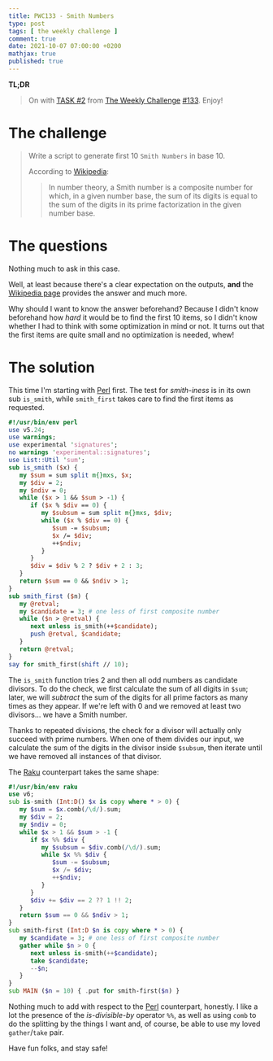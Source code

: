 ```yaml
---
title: PWC133 - Smith Numbers
type: post
tags: [ the weekly challenge ]
comment: true
date: 2021-10-07 07:00:00 +0200
mathjax: true
published: true
---
```


**TL;DR**

> On with [TASK #2][] from [The Weekly Challenge][] [#133][].
> Enjoy!

# The challenge

> Write a script to generate first 10 `Smith Numbers` in base 10.
>
> According to [Wikipedia][]:
>
>> In number theory, a Smith number is a composite number for which,
>> in a given number base, the sum of its digits is equal to the sum
>> of the digits in its prime factorization in the given number base.

# The questions

Nothing much to ask in this case.

Well, at least because there's a clear expectation on the outputs,
**and** the [Wikipedia page][Wikipedia] provides the answer and much
more.

Why should I want to know the answer beforehand? Because I didn't know
beforehand how *hard* it would be to find the first 10 items, so I
didn't know whether I had to think with some optimization in mind or
not. It turns out that the first items are quite small and no
optimization is needed, whew!


# The solution

This time I'm starting with [Perl][] first. The test for *smith-iness*
is in its own sub `is_smith`, while `smith_first` takes care to find the
first items as requested.

```perl
#!/usr/bin/env perl
use v5.24;
use warnings;
use experimental 'signatures';
no warnings 'experimental::signatures';
use List::Util 'sum';
sub is_smith ($x) {
   my $sum = sum split m{}mxs, $x;
   my $div = 2;
   my $ndiv = 0;
   while ($x > 1 && $sum > -1) {
      if ($x % $div == 0) {
         my $subsum = sum split m{}mxs, $div;
         while ($x % $div == 0) {
            $sum -= $subsum;
            $x /= $div;
            ++$ndiv;
         }
      }
      $div = $div % 2 ? $div + 2 : 3;
   }
   return $sum == 0 && $ndiv > 1;
}
sub smith_first ($n) {
   my @retval;
   my $candidate = 3; # one less of first composite number
   while ($n > @retval) {
      next unless is_smith(++$candidate);
      push @retval, $candidate;
   }
   return @retval;
}
say for smith_first(shift // 10);
```

The `is_smith` function tries 2 and then all odd numbers as candidate
divisors. To do the check, we first calculate the sum of all digits in
`$sum`; later, we will *subtract* the sum of the digits for all prime
factors as many times as they appear. If we're left with 0 and we
removed at least two divisors... we have a Smith number.

Thanks to repeated divisions, the check for a divisor will actually only
succeed with prime numbers. When one of them divides our input, we
calculate the sum of the digits in the divisor inside `$subsum`, then
iterate until we have removed all instances of that divisor.

The [Raku][] counterpart takes the same shape:

```raku
#!/usr/bin/env raku
use v6;
sub is-smith (Int:D() $x is copy where * > 0) {
   my $sum = $x.comb(/\d/).sum;
   my $div = 2;
   my $ndiv = 0;
   while $x > 1 && $sum > -1 {
      if $x %% $div {
         my $subsum = $div.comb(/\d/).sum;
         while $x %% $div {
            $sum -= $subsum;
            $x /= $div;
            ++$ndiv;
         }
      }
      $div += $div == 2 ?? 1 !! 2;
   }
   return $sum == 0 && $ndiv > 1;
}
sub smith-first (Int:D $n is copy where * > 0) {
   my $candidate = 3; # one less of first composite number
   gather while $n > 0 {
      next unless is-smith(++$candidate);
      take $candidate;
      --$n;
   }
}
sub MAIN ($n = 10) { .put for smith-first($n) }
```

Nothing much to add with respect to the [Perl][] counterpart, honestly.
I like a lot the presence of the *is-divisible-by* operator `%%`, as
well as using `comb` to do the splitting by the things I want and, of
course, be able to use my loved `gather`/`take` pair.

Have fun folks, and stay safe!

[The Weekly Challenge]: https://theweeklychallenge.org/
[#133]: https://theweeklychallenge.org/blog/perl-weekly-challenge-133/
[TASK #2]: https://theweeklychallenge.org/blog/perl-weekly-challenge-133/#TASK2
[Perl]: https://www.perl.org/
[Raku]: https://raku.org/
[Wikipedia]: https://en.wikipedia.org/wiki/Smith_number
